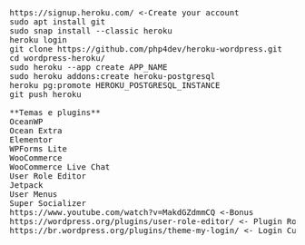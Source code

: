<pre>
https://signup.heroku.com/ <-Create your account
sudo apt install git
sudo snap install --classic heroku
heroku login
git clone https://github.com/php4dev/heroku-wordpress.git
cd wordpress-heroku/
sudo heroku --app create APP_NAME
sudo heroku addons:create heroku-postgresql
heroku pg:promote HEROKU_POSTGRESQL_INSTANCE
git push heroku

**Temas e plugins**
OceanWP
Ocean Extra
Elementor
WPForms Lite
WooCommerce
WooCommerce Live Chat
User Role Editor
Jetpack
User Menus
Super Socializer
https://www.youtube.com/watch?v=MakdGZdmmCQ <-Bonus
https://wordpress.org/plugins/user-role-editor/ <- Plugin Roles Editor
https://br.wordpress.org/plugins/theme-my-login/ <- Login Customer
</pre>

